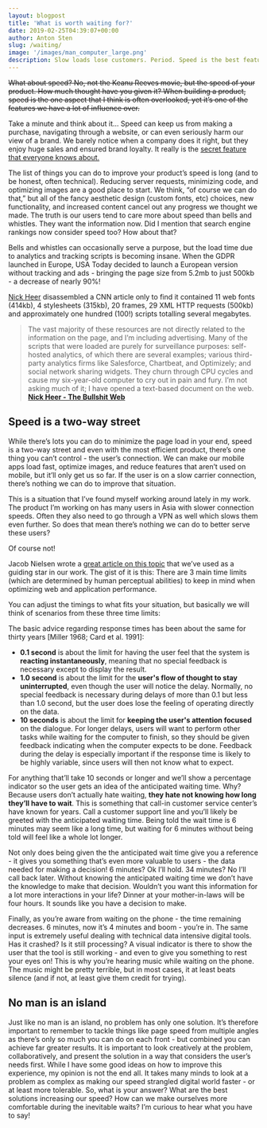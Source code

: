 ```yaml
---
layout: blogpost
title: 'What is worth waiting for?'
date: 2019-02-25T04:39:07+00:00
author: Anton Sten
slug: /waiting/
image: '/images/man_computer_large.png'
description: Slow loads lose customers. Period. Speed is the best feature your website can have for your users and here’s why.
---
```


~~What about speed? No, not the Keanu Reeves movie, but the speed of your product. How much thought have you given it? When building a product, speed is the one aspect that I think is often overlooked, yet it’s one of the features we have a lot of influence over.~~

Take a minute and think about it… Speed can keep us from making a purchase, navigating through a website, or can even seriously harm our view of a brand. We barely notice when a company does it right, but they enjoy huge sales and ensured brand loyalty. It really is the [secret feature that everyone knows about.](https://www.antonsten.com/secret-feature/)

The list of things you can do to improve your product’s speed is long (and to be honest, often technical). Reducing server requests, minimizing code, and optimizing images are a good place to start. We think, “of course we can do that,” but all of the fancy aesthetic design (custom fonts, etc) choices, new functionality, and increased content cancel out any progress we thought we made. The truth is our users tend to care more about speed than bells and whistles. They want the information now. Did I mention that search engine rankings now consider speed too? How about that?

Bells and whistles can occasionally serve a purpose, but the load time due to analytics and tracking scripts is becoming insane. When the GDPR launched in Europe, USA Today decided to launch a European version without tracking and ads - bringing the page size from 5.2mb to just 500kb - a decrease of nearly 90%!

[Nick Heer](https://pxlnv.com/blog/bullshit-web/) disassembled a CNN article only to find it contained 11 web fonts (414kb), 4 stylesheets (315kb), 20 frames, 29 XML HTTP requests (500kb) and approximately one hundred (100!) scripts totalling several megabytes.

>The vast majority of these resources are not directly related to the information on the page, and I’m including advertising. Many of the scripts that were loaded are purely for surveillance purposes: self-hosted analytics, of which there are several examples; various third-party analytics firms like Salesforce, Chartbeat, and Optimizely; and social network sharing widgets. They churn through CPU cycles and cause my six-year-old computer to cry out in pain and fury. I’m not asking much of it; I have opened a text-based document on the web.
**[Nick Heer - The Bullshit Web](https://pxlnv.com/blog/bullshit-web/)**


## Speed is a two-way street

While there’s lots you can do to minimize the page load in your end, speed is a two-way street and even with the most efficient product, there’s one thing you can’t control - the user’s connection. We can make our mobile apps load fast, optimize images, and reduce features that aren’t used on mobile, but it’ll only get us so far. If the user is on a slow carrier connection, there’s nothing we can do to improve that situation.

This is a situation that I’ve found myself working around lately in my work. The product I’m working on has many users in Asia with slower connection speeds. Often they also need to go through a VPN as well which slows them even further. So does that mean there’s nothing we can do to better serve these users?

Of course not!

Jacob Nielsen wrote a [great article on this topic](https://www.nngroup.com/articles/response-times-3-important-limits/) that we’ve used as a guiding star in our work. The gist of it is this: There are 3 main time limits (which are determined by human perceptual abilities) to keep in mind when optimizing web and application performance.

You can adjust the timings to what fits your situation, but basically we will think of scenarios from these three time limits:

The basic advice regarding response times has been about the same for thirty years [Miller 1968; Card et al. 1991]:
- __0.1 second__ is about the limit for having the user feel that the system is __reacting instantaneously__, meaning that no special feedback is necessary except to display the result.
- __1.0 second__ is about the limit for the __user's flow of thought to stay uninterrupted__, even though the user will notice the delay. Normally, no special feedback is necessary during delays of more than 0.1 but less than 1.0 second, but the user does lose the feeling of operating directly on the data.
- __10 seconds__ is about the limit for __keeping the user's attention focused__ on the dialogue. For longer delays, users will want to perform other tasks while waiting for the computer to finish, so they should be given feedback indicating when the computer expects to be done. Feedback during the delay is especially important if the response time is likely to be highly variable, since users will then not know what to expect.

For anything that’ll take 10 seconds or longer and we’ll show a percentage indicator so the user gets an idea of the anticipated waiting time. Why? Because users don’t actually hate waiting, __they hate not knowing how long they’ll have to wait__. This is something that call-in customer service center’s have known for years. Call a customer support line and you’ll likely be greeted with the anticipated waiting time. Being told the wait time is 6 minutes may seem like a long time, but waiting for 6 minutes without being told will feel like a whole lot longer.

Not only does being given the the anticipated wait time give you a reference - it gives you something that’s even more valuable to users - the data needed for making a decision! 6 minutes? Ok I’ll hold. 34 minutes? No I’ll call back later. Without knowing the anticipated waiting time we don’t have the knowledge to make that decision. Wouldn’t you want this information for a lot more interactions in your life? Dinner at your mother-in-laws will be four hours. It sounds like you have a decision to make.

Finally, as you’re aware from waiting on the phone - the time remaining decreases. 6 minutes, now it’s 4 minutes and boom - you’re in. The same input is extremely useful dealing with technical data intensive digital tools. Has it crashed? Is it still processing? A visual indicator is there to show the user that the tool is still working - and even to give you something to rest your eyes on! This is why you’re hearing music while waiting on the phone. The music might be pretty terrible, but in most cases, it at least beats silence (and if not, at least give them credit for trying).

## No man is an island

Just like no man is an island, no problem has only one solution. It’s therefore important to remember to tackle things like page speed from multiple angles as there’s only so much you can do on each front - but combined you can achieve far greater results. It is important to look creatively at the problem, collaboratively, and present the solution in a way that considers the user’s needs first. While I have some good ideas on how to improve this experience, my opinion is not the end all. It takes many minds to look at a problem as complex as making our speed strangled digital world faster - or at least more tolerable. So, what is your answer? What are the best solutions increasing our speed? How can we make ourselves more comfortable during the inevitable waits? I’m curious to hear what you have to say!
